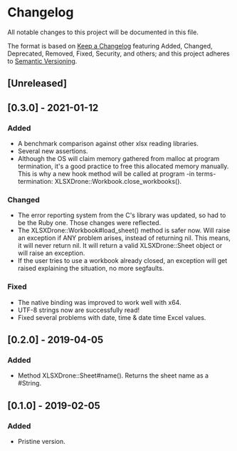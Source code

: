 # Changelog  
All notable changes to this project will be documented in this file.  
  
The format is based on [Keep a Changelog](https://keepachangelog.com/en/1.0.0/) featuring Added, Changed, Deprecated,
Removed, Fixed, Security, and others; and this project adheres to [Semantic Versioning](https://semver.org/spec/v2.0.0.html).

## [Unreleased]

## [0.3.0] - 2021-01-12
### Added
- A benchmark comparison against other xlsx reading libraries.
- Several new assertions.
- Although the OS will claim memory gathered from malloc at program termination, it's a good practice to free this
allocated memory manually. This is why a new hook method will be called at program -in terms- termination:
XLSXDrone::Workbook.close_workbooks().
  
### Changed
- The error reporting system from the C's library was updated, so had to be the Ruby one. Those changes were reflected.
- The XLSXDrone::Workbook#load_sheet() method is safer now. Will raise an exception if ANY problem arises, instead of
returning nil. This means, it will never return nil. It will return a valid XLSXDrone::Sheet object or will raise an
exception.
- If the user tries to use a workbook already closed, an exception will get raised explaining the situation, no more
segfaults.
  
### Fixed
- The native binding was improved to work well with x64.
- UTF-8 strings now are successfully read!
- Fixed several problems with date, time & date time Excel values.

## [0.2.0] - 2019-04-05
### Added
- Method XLSXDrone::Sheet#name(). Returns the sheet name as a #String.

## [0.1.0] - 2019-02-05  
### Added  
- Pristine version.
